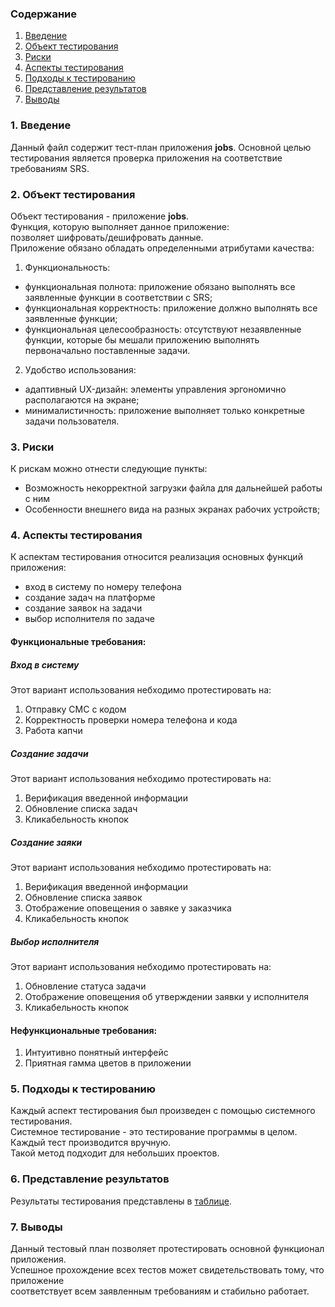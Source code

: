 ### Содержание
  1. [Введение](#1)
  2. [Объект тестирования](#2)
  3. [Риски](#3)
  4. [Аспекты тестирования](#4)
  5. [Подходы к тестированию](#5)
  6. [Представление результатов](#6)
  7. [Выводы](#7)

<a name="1"></a>
### 1. Введение
  Данный файл содержит тест-план приложения **jobs**. Основной целью тестирования является
  проверка приложения на соответствие требованиям SRS.

<a name="2"></a>
### 2. Объект тестирования
Объект тестирования -  приложение **jobs**.  
Функция, которую выполняет данное приложение:  
позволяет шифровать/дешифровать данные.  
Приложение обязано обладать определенными атрибутами качества: 
   
   1. Функциональность:
+ функциональная полнота: приложение обязано выполнять все заявленные функции в соответствии с SRS;
+ функциональная корректность: приложение должно выполнять все заявленные функции;
+ функциональная целесообразность: отсутствуют незаявленные функции, которые бы мешали приложению выполнять первоначально поставленные задачи.

2. Удобство использования:   
+ адаптивный UX-дизайн: элементы управления эргономично располагаются на экране;  
+ минималистичность: приложение выполняет только конкретные задачи пользователя.  


<a name="3"></a>
### 3. Риски
К рискам можно отнести следующие пункты:
* Возможность некорректной загрузки файла для дальнейшей работы с ним
* Особенности внешнего вида на разных экранах рабочих устройств;

<a name="4"></a>
### 4. Аспекты тестирования
К аспектам тестирования относится реализация основных функций приложения:
* вход в систему по номеру телефона
* создание задач на платформе
* создание заявок на задачи
* выбор исполнителя по задаче

#### Функциональные требования:

##### Вход в систему
Этот вариант использования небходимо протестировать на:
1. Отправку СМС с кодом
2. Корректность проверки номера телефона и кода
3. Работа капчи

##### Создание задачи
Этот вариант использования небходимо протестировать на:
1. Верификация введенной информации
2. Обновление списка задач
3. Кликабельность кнопок

##### Создание заяки
Этот вариант использования небходимо протестировать на:
1. Верификация введенной информации
2. Обновление списка заявок
3. Отображение оповещения о завяке у заказчика
4. Кликабельность кнопок

##### Выбор исполнителя
Этот вариант использования небходимо протестировать на:
1. Обновление статуса задачи
2. Отображение оповещения об утверждении заявки у исполнителя
3. Кликабельность кнопок

#### Нефункциональные требования:
1. Интуитивно понятный интерфейс
2. Приятная гамма цветов в приложении  

<a name="5"></a>
### 5. Подходы к тестированию
Каждый аспект тестирования был произведен с помощью системного тестирования.  
Системное тестирование - это тестирование программы в целом.  
Каждый тест производится вручную.  
Такой метод подходит для небольших проектов.

<a name="6"></a>
### 6. Представление результатов
Результаты тестирования представлены в [таблице](./test-results.md).

<a name="7"></a>
### 7. Выводы
Данный тестовый план позволяет протестировать основной функционал приложения.  
Успешное прохождение всех тестов может свидетельствовать тому, что приложение  
соответствует всем заявленным требованиям и стабильно работает.
